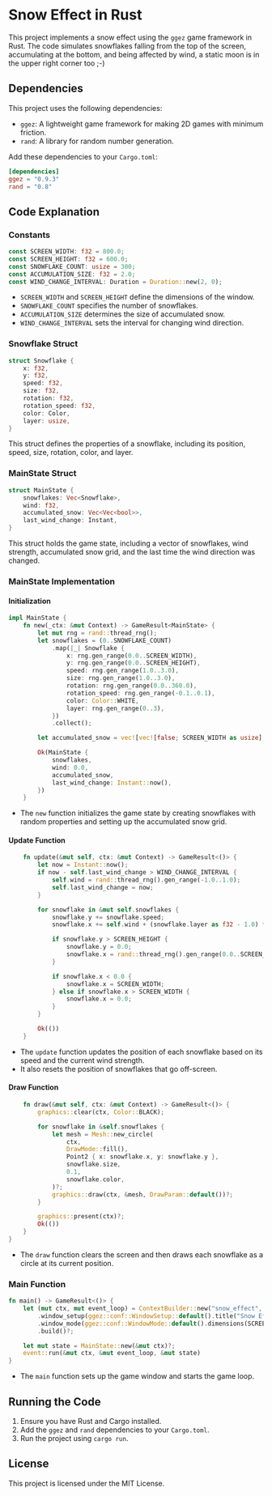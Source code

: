 
# Snow Effect in Rust

This project implements a snow effect using the `ggez` game framework in Rust. The code simulates snowflakes falling from the top of the screen, accumulating at the bottom, and being affected by wind, a static moon is in the upper right corner too ;-)

## Dependencies

This project uses the following dependencies:

- `ggez`: A lightweight game framework for making 2D games with minimum friction.
- `rand`: A library for random number generation.

Add these dependencies to your `Cargo.toml`:

```toml
[dependencies]
ggez = "0.9.3"
rand = "0.8"
```

## Code Explanation

### Constants

```rust
const SCREEN_WIDTH: f32 = 800.0;
const SCREEN_HEIGHT: f32 = 600.0;
const SNOWFLAKE_COUNT: usize = 300;
const ACCUMULATION_SIZE: f32 = 2.0;
const WIND_CHANGE_INTERVAL: Duration = Duration::new(2, 0);
```

- `SCREEN_WIDTH` and `SCREEN_HEIGHT` define the dimensions of the window.
- `SNOWFLAKE_COUNT` specifies the number of snowflakes.
- `ACCUMULATION_SIZE` determines the size of accumulated snow.
- `WIND_CHANGE_INTERVAL` sets the interval for changing wind direction.

### Snowflake Struct

```rust
struct Snowflake {
    x: f32,
    y: f32,
    speed: f32,
    size: f32,
    rotation: f32,
    rotation_speed: f32,
    color: Color,
    layer: usize,
}
```

This struct defines the properties of a snowflake, including its position, speed, size, rotation, color, and layer.

### MainState Struct

```rust
struct MainState {
    snowflakes: Vec<Snowflake>,
    wind: f32,
    accumulated_snow: Vec<Vec<bool>>,
    last_wind_change: Instant,
}
```

This struct holds the game state, including a vector of snowflakes, wind strength, accumulated snow grid, and the last time the wind direction was changed.

### MainState Implementation

#### Initialization

```rust
impl MainState {
    fn new(_ctx: &mut Context) -> GameResult<MainState> {
        let mut rng = rand::thread_rng();
        let snowflakes = (0..SNOWFLAKE_COUNT)
            .map(|_| Snowflake {
                x: rng.gen_range(0.0..SCREEN_WIDTH),
                y: rng.gen_range(0.0..SCREEN_HEIGHT),
                speed: rng.gen_range(1.0..3.0),
                size: rng.gen_range(1.0..3.0),
                rotation: rng.gen_range(0.0..360.0),
                rotation_speed: rng.gen_range(-0.1..0.1),
                color: Color::WHITE,
                layer: rng.gen_range(0..3),
            })
            .collect();

        let accumulated_snow = vec![vec![false; SCREEN_WIDTH as usize]; SCREEN_HEIGHT as usize];

        Ok(MainState {
            snowflakes,
            wind: 0.0,
            accumulated_snow,
            last_wind_change: Instant::now(),
        })
    }
```

- The `new` function initializes the game state by creating snowflakes with random properties and setting up the accumulated snow grid.

#### Update Function

```rust
    fn update(&mut self, ctx: &mut Context) -> GameResult<()> {
        let now = Instant::now();
        if now - self.last_wind_change > WIND_CHANGE_INTERVAL {
            self.wind = rand::thread_rng().gen_range(-1.0..1.0);
            self.last_wind_change = now;
        }

        for snowflake in &mut self.snowflakes {
            snowflake.y += snowflake.speed;
            snowflake.x += self.wind + (snowflake.layer as f32 - 1.0) * 0.5;

            if snowflake.y > SCREEN_HEIGHT {
                snowflake.y = 0.0;
                snowflake.x = rand::thread_rng().gen_range(0.0..SCREEN_WIDTH);
            }

            if snowflake.x < 0.0 {
                snowflake.x = SCREEN_WIDTH;
            } else if snowflake.x > SCREEN_WIDTH {
                snowflake.x = 0.0;
            }
        }

        Ok(())
    }
```

- The `update` function updates the position of each snowflake based on its speed and the current wind strength.
- It also resets the position of snowflakes that go off-screen.

#### Draw Function

```rust
    fn draw(&mut self, ctx: &mut Context) -> GameResult<()> {
        graphics::clear(ctx, Color::BLACK);

        for snowflake in &self.snowflakes {
            let mesh = Mesh::new_circle(
                ctx,
                DrawMode::fill(),
                Point2 { x: snowflake.x, y: snowflake.y },
                snowflake.size,
                0.1,
                snowflake.color,
            )?;
            graphics::draw(ctx, &mesh, DrawParam::default())?;
        }

        graphics::present(ctx)?;
        Ok(())
    }
}
```

- The `draw` function clears the screen and then draws each snowflake as a circle at its current position.

### Main Function

```rust
fn main() -> GameResult<()> {
    let (mut ctx, mut event_loop) = ContextBuilder::new("snow_effect", "Author")
        .window_setup(ggez::conf::WindowSetup::default().title("Snow Effect"))
        .window_mode(ggez::conf::WindowMode::default().dimensions(SCREEN_WIDTH, SCREEN_HEIGHT))
        .build()?;

    let mut state = MainState::new(&mut ctx)?;
    event::run(&mut ctx, &mut event_loop, &mut state)
}
```

- The `main` function sets up the game window and starts the game loop.

## Running the Code

1. Ensure you have Rust and Cargo installed.
2. Add the `ggez` and `rand` dependencies to your `Cargo.toml`.
3. Run the project using `cargo run`.

## License

This project is licensed under the MIT License.
